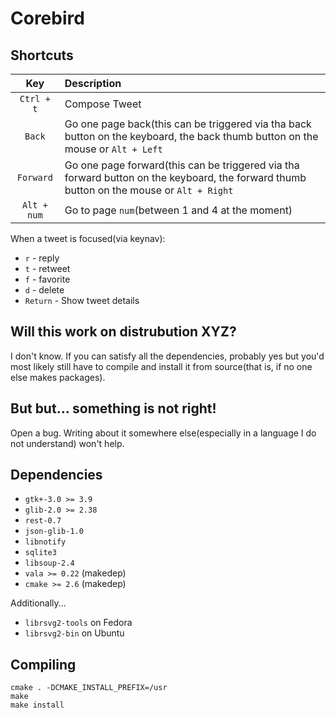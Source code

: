 
# Corebird

## Shortcuts

| Key         | Description                                                                                                                               |
| :-----:     | :-----------                                                                                                                              |
| `Ctrl + t`  | Compose Tweet                                                                                                                             |
| `Back`      | Go one page back(this can be triggered via tha back button on the keyboard, the back thumb button on the mouse or  `Alt + Left`           |
| `Forward`   | Go one page forward(this can be triggered via tha forward button on the keyboard, the forward thumb button on the mouse or  `Alt + Right` |
| `Alt + num` | Go to page `num`(between 1 and 4 at the moment)                                                                                           |


  When a tweet is focused(via keynav):

  - `r` - reply
  - `t` - retweet
  - `f` - favorite
  - `d` - delete
  - `Return` - Show tweet details


## Will this work on distrubution XYZ?
  I don't know. If you can satisfy all the dependencies, probably yes but
  you'd most likely still have to compile and install it from source(that is,
  if no one else makes packages).


## But but... something is not right!
  Open a bug. Writing about it somewhere else(especially in a language I do not understand) won't help.


## Dependencies
 - `gtk+-3.0 >= 3.9`
 - `glib-2.0 >= 2.38`
 - `rest-0.7`
 - `json-glib-1.0`
 - `libnotify`
 - `sqlite3`
 - `libsoup-2.4`
 - `vala >= 0.22` (makedep)
 - `cmake >= 2.6` (makedep)

Additionally...

 - `librsvg2-tools` on Fedora
 - `librsvg2-bin` on Ubuntu

## Compiling

```
cmake . -DCMAKE_INSTALL_PREFIX=/usr
make
make install
```


